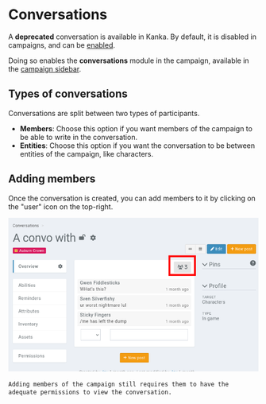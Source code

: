 # Conversations

A **deprecated** conversation is available in Kanka. By default, it is disabled in campaigns, and can be [enabled](features/campaigns/modules).

Doing so enables the **conversations** module in the campaign, available in the [campaign sidebar](features/sidebar).

## Types of conversations

Conversations are split between two types of participants.

* **Members**: Choose this option if you want members of the campaign to be able to write in the conversation.
* **Entities**: Choose this option if you want the conversation to be between entities of the campaign, like characters.

## Adding members

Once the conversation is created, you can add members to it by clicking on the "user" icon on the top-right.


![Adding people to a conversation](img/convo.png)

```{admonition} Permissions
Adding members of the campaign still requires them to have the adequate permissions to view the conversation.
```
